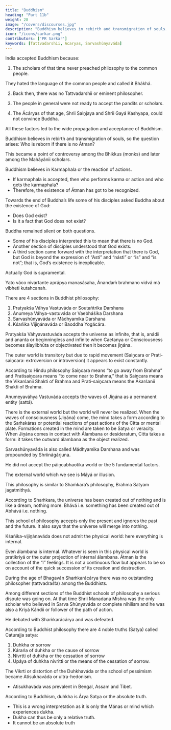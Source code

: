 ```yaml
---
title: "Buddhism"
heading: "Part 11b"
weight: 28
image: "/covers/discourses.jpg"
description: "Buddhism believes in rebirth and transmigration of souls, so the question arises: Who is reborn if there is no Átman?"
icon: "/icons/sarkar.png"
contributors: ['PR Sarkar']
keywords: [Tattvadarshii, Acaryas, Sarvashúnyaváda]
---
```



India accepted Buddhism because:

1. The scholars of that time never preached philosophy to the common people. 

They hated the language of the common people and called it Bhákhá.

2. Back then, there was no Tattvadarshii or eminent philosopher. 

3. The people in general were not ready to accept the pandits or scholars. 

4. The Ácáryas of that age, Shrii Saiṋjaya and Shrii Gayá Kashyapa, could not convince Buddha. 

All these factors led to the wide propagation and acceptance of Buddhism.

Buddhism believes in rebirth and transmigration of souls, so the question arises: Who is reborn if there is no Átman? 

This became a point of controversy among the Bhikkus (monks) and later among the Maháyánii scholars.

Buddhism believes in Karmaphala or the reaction of actions. 
- If karmaphala is accepted, then who performs karma or action and who gets the karmaphala? 
- Therefore, the existence of Átman has got to be recognized.

Towards the end of Buddha’s life some of his disciples asked Buddha about the existence of God:
- Does God exist?
- Is it a fact that God does not exist?

Buddha remained silent on both questions.
- Some of his disciples interpreted this to mean that there is no God.
- Another section of disciples understood that God exists.
- A third section came forward with the interpretation that there is God, but God is beyond the expression of “Asti” and “násti” or “is” and “is not”; that is, God’s existence is inexplicable. 

Actually God is supramental.

Yato váco nivartante aprápya manasásaha,
Ánandaḿ brahmano vidvá má vibheti kutahcanah.

There are 4 sections in Buddhist philosophy:

1. Pratyakśa Váhya Vastuváda or Soutańtrika Darshana
2. Anumeya Váhya-vastuváda or Vaebháśika Darshana
3. Sarvashúnyaváda or Mádhyamika Darshana 
4. Kśańika Vijiṋánaváda or Baoddha Yogácára.

Pratyakśa Váhyavastuváda accepts the universe as infinite, that is, anádii and ananta or beginningless and infinite when Caetanya or Consciousness becomes álayiibhúta or objectivated then it becomes jiṋána. 

The outer world is transitory but due to rapid movement (Saiṋcara or Prati-saiṋcara: extroversion or introversion) it appears to exist constantly. 

According to Hindu philosophy Saiṋcara means “to go away from Brahma” and Pratisaiṋcara means “to come near to Brahma,” that is Saiṋcara means the Vikarśanii Shakti of Brahma and Prati-saiṋcara means the Ákarśanii Shakti of Brahma.

Anumeyaváhya Vastuváda accepts the waves of Jiṋána as a permanent entity (sattá). 

There is the external world but the world will never be realized. When the waves of consciousness (Jiṋána) come, the mind takes a form according to the Saḿskáras or potential reactions of past actions of the Citta or mental plate. Formations created in the mind are taken to be Satya or veracity. When Jiṋána comes in contact with Álambana or desideratum, Citta takes a form: it takes the outward álambana as the object realized.

Sarvashúnyaváda is also called Mádhyamika Darshana and was propounded by Shriinágárjuna. 

He did not accept the páiṋcabhaotika world or the 5 fundamental factors. 

The external world which we see is Máyá or illusion. 

This philosophy is similar to Shaḿkara’s philosophy, Brahma Satyam jagatmithyá. 

According to Shaḿkara, the universe has been created out of nothing and is like a dream, nothing more. Bhává i.e. something has been created out of Abhává i.e. nothing. 

This school of philosophy accepts only the present and ignores the past and the future. It also says that the universe will merge into nothing.

Kśańika-vijiṋánaváda does not admit the physical world: here everything is internal. 

Even álambana is internal. Whatever is seen in this physical world is pratikriyá or the outer projection of internal álambana. Átman is the collection of the “I” feelings. It is not a continuous flow but appears to be so on account of the quick succession of its creation and destruction.

During the age of Bhagaván Shaḿkarácárya there was no outstanding philosopher (tattvadraśt́a) among the Buddhists. 

Among different sections of the Buddhist schools of philosophy a serious dispute was going on. At that time Shrii Manadana Mishra was the only scholar who believed in Sarva Shúnyaváda or complete nihilism and he was also a Kriyá Káńdii or follower of the path of action. 

He debated with Shaḿkarácárya and was defeated.

According to Buddhist philosophy there are 4 noble truths (Satya) called Caturajja satya:

1. Duhkha or sorrow
2. Kárańa of duhkha or the cause of sorrow
3. Nivrtti of duhkha or the cessation of sorrow
4. Upáya of duhkha nivritti or the means of the cessation of sorrow.

The Vikrti or distortion of the Duhkhaváda or the school of pessimism became Atisukhaváda or ultra-hedonism. 
- Atisukhaváda was prevalent in Bengal, Assam and Tibet.

According to Buddhism, duhkha is Árya Satya or the absolute truth. 
- This is a wrong interpretation as it is only the Mánas or mind which experiences dukha. 
- Dukha can thus be only a relative truth. 
- It cannot be an absolute truth


